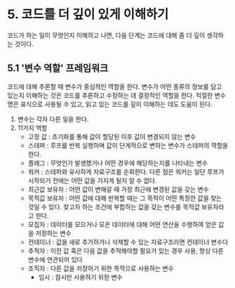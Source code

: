 # 5. 코드를 더 깊이 있게 이해하기
코드가 하는 일이 무엇인지 이해하고 나면, 다음 단계는 코드에 대해 좀 더 깊이 생각하는 것이다.

## 5.1 '변수 역할' 프레임워크
코드에 대해 추론할 때 변수가 중심적인 역할을 한다. 변수가 어떤 종류의 정보를 담고 있는지 이해하는 것은 코드를 추론하고 수정하는 데 결정적인 역할을 한다. 적절한 변수명은 표식으로 사용될 수 있고, 읽고 있는 코드를 깊이 이해하는 데도 도움이 된다.

1. 변수는 각자 다른 일을 한다.
2. 11가지 역할
    * 고정 값 : 초기화를 통해 값이 할당된 이후 값이 변경되지 않는 변수
    * 스테퍼 : 루프를 반복 실행하며 값이 단계적으로 변하는 변수가 스테퍼의 역할을 한다.
    * 플래그 : 무엇인가 발생했거나 어떤 경우에 해당하는지를 나타내는 변수
    * 워커 : 스테퍼와 유사하게 자료구조를 순회한다. 다른 점은 워커는 일단 루프가 시작되기 전에는 어떤 값을 가지게 될지 알 수 없다.
    * 최근값 보유자 : 어떤 값이 변해갈 때 가장 최근에 변경된 값을 갖는 변수
    * 목적값 보유자 : 어떤 값에 대해 반복할 때는 그 목적이 어떤 특정한 값을 찾는 것일 수 있다. 찾고자 하는 조건에 부합하는 값을 갖는 변수를 목적값 보유자라고 한다.
    * 모집자 : 데이터를 모으거나 모은 데이터에 대해 어떤 연산을 수행하여 얻은 값을 저장하는 변수
    * 컨테이너 : 값을 새로 추가하거나 삭제할 수 있는 자료구조라면 컨테이너 변수다
    * 추적자 : 이전 값 혹은 다음 값을 추적해야할 필요가 있는 경우 사용, 항상 다른 변수에 연관되어 있다
    * 조직자 : 다른 값을 저장하기 위한 목적으로 사용하는 변수
      * 임시 : 잠시만 사용하기 위한 변수

